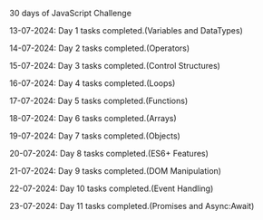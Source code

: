 30 days of JavaScript Challenge

13-07-2024: Day 1 tasks completed.(Variables and DataTypes)

14-07-2024: Day 2 tasks completed.(Operators)

15-07-2024: Day 3 tasks completed.(Control Structures)

16-07-2024: Day 4 tasks completed.(Loops)

17-07-2024: Day 5 tasks completed.(Functions)

18-07-2024: Day 6 tasks completed.(Arrays)

19-07-2024: Day 7 tasks completed.(Objects)

20-07-2024: Day 8 tasks completed.(ES6+ Features)

21-07-2024: Day 9 tasks completed.(DOM Manipulation)

22-07-2024: Day 10 tasks completed.(Event Handling)

23-07-2024: Day 11 tasks completed.(Promises and Async:Await)